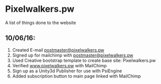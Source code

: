 # Pixelwalkers.pw
A list of things done to the website

10/06/16:
------------

1. Created E-mail postmaster@pixelwalkers.pw
2. Signed up for mailchimp with postmaster@pixelwalkers.pw
3. Used Creative bootstrap template to create base site: Pixelwalkers.pw 
4. Verified www.pixelwalkers.pw with MailChimp
5. Sign up as a Unity3d Publisher for use with PsiEngine
6. Added subscription button to main page linked with MailChimp

